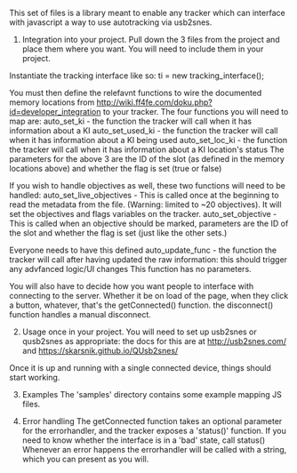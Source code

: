 This set of files is a library meant to enable any tracker which can interface with javascript a way to use autotracking via usb2snes.

1) Integration into your project.
Pull down the 3 files from the project and place them where you want. You will need to include them in your project.

Instantiate the tracking interface like so: ti = new tracking_interface();

You must then define the relefavnt functions to wire the documented memory locations from http://wiki.ff4fe.com/doku.php?id=developer_integration to your tracker. The four functions you will need to map are:
auto_set_ki - the function the tracker will call when it has information about a KI
auto_set_used_ki - the function the tracker will call when it has information about a KI being used
auto_set_loc_ki - the function the tracker will call when it has information about a KI location's status
The parameters for the above 3 are the ID of the slot (as defined in the memory locations above) and whether the flag is set (true or false)

If you wish to handle objectives as well, these two functions will need to be handled:
auto_set_live_objectives - This is called once at the beginning to read the metadata from the file. (Warning: limited to ~20 objectives). It will set the objectives and flags variables on the tracker.
auto_set_objective - This is called when an objective should be marked, parameters are the ID of the slot and whether the flag is set (just like the other sets.)

Everyone needs to have this defined
auto_update_func - the function the tracker will call after having updated the raw information: this should trigger any advfanced logic/UI changes
This function has no parameters.

You will also have to decide how you want people to interface with connecting to the server. Whether it be on load of the page, when they click a button, whatever, that's the getConnected() function. the disconnect() function handles a manual disconnect.

2) Usage once in your project.
You will need to set up usb2snes or qusb2snes as appropriate: the docs for this are at http://usb2snes.com/ and https://skarsnik.github.io/QUsb2snes/

Once it is up and running with a single connected device, things should start working.

3) Examples
The 'samples' directory contains some example mapping JS files.

4) Error handling
The getConnected function takes an optional parameter for the errorhandler, and the tracker exposes a 'status()' function.
If you need to know whether the interface is in a 'bad' state, call status()
Whenever an error happens the errorhandler will be called with a string, which you can present as you will. 
